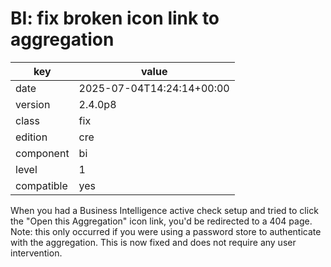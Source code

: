 [//]: # (werk v2)
# BI: fix broken icon link to aggregation

key        | value
---------- | ---
date       | 2025-07-04T14:24:14+00:00
version    | 2.4.0p8
class      | fix
edition    | cre
component  | bi
level      | 1
compatible | yes

When you had a Business Intelligence active check setup and tried to click the
"Open this Aggregation" icon link, you'd be redirected to a 404 page. Note: this
only occurred if you were using a password store to authenticate with the
aggregation. This is now fixed and does not require any user intervention.
